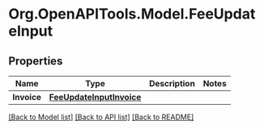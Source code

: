 
# Org.OpenAPITools.Model.FeeUpdateInput

## Properties

Name | Type | Description | Notes
------------ | ------------- | ------------- | -------------
**Invoice** | [**FeeUpdateInputInvoice**](FeeUpdateInputInvoice.md) |  | 

[[Back to Model list]](../README.md#documentation-for-models)
[[Back to API list]](../README.md#documentation-for-api-endpoints)
[[Back to README]](../README.md)

